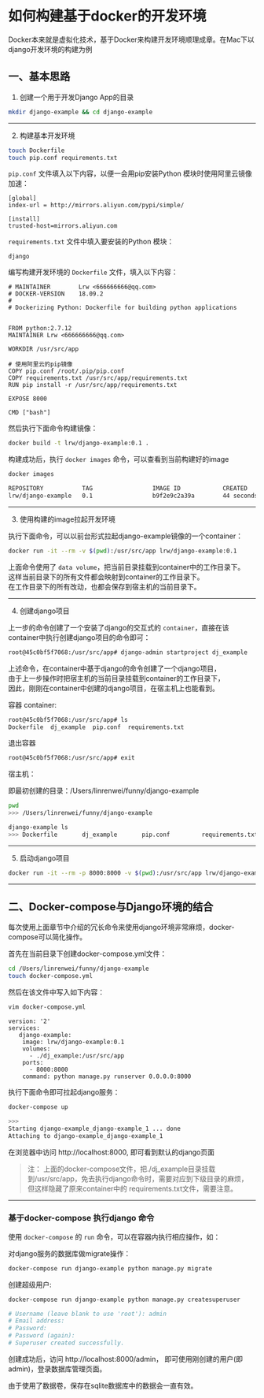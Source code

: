 # 如何构建基于docker的开发环境

Docker本来就是虚拟化技术，基于Docker来构建开发环境顺理成章。在Mac下以django开发环境的构建为例


## 一、基本思路

1) 创建一个用于开发Django App的目录   
```bash
mkdir django-example && cd django-example
```

---

2) 构建基本开发环境   
```bash
touch Dockerfile
touch pip.conf requirements.txt
```

`pip.conf` 文件填入以下内容，以便一会用pip安装Python 模块时使用阿里云镜像加速：

```
[global]
index-url = http://mirrors.aliyun.com/pypi/simple/

[install]
trusted-host=mirrors.aliyun.com
```

`requirements.txt` 文件中填入要安装的Python 模块：

```
django
```

编写构建开发环境的 `Dockerfile` 文件，填入以下内容：

```
# MAINTAINER        Lrw <666666666@qq.com>
# DOCKER-VERSION    18.09.2
#
# Dockerizing Python: Dockerfile for building python applications


FROM python:2.7.12
MAINTAINER Lrw <666666666@qq.com>

WORKDIR /usr/src/app

# 使用阿里云的pip镜像
COPY pip.conf /root/.pip/pip.conf 
COPY requirements.txt /usr/src/app/requirements.txt
RUN pip install -r /usr/src/app/requirements.txt

EXPOSE 8000

CMD ["bash"]
```

然后执行下面命令构建镜像：     
```bash
docker build -t lrw/django-example:0.1 .
```

构建成功后，执行 `docker images` 命令，可以查看到当前构建好的image     
```bash
docker images

REPOSITORY           TAG                 IMAGE ID            CREATED             SIZE
lrw/django-example   0.1                 b9f2e9c2a39a        44 seconds ago      701MB
```


---


3) 使用构建的image拉起开发环境

执行下面命令，可以以前台形式拉起django-example镜像的一个container：

```bash
docker run -it --rm -v $(pwd):/usr/src/app lrw/django-example:0.1
```

上面命令使用了 `data volume`，把当前目录挂载到container中的工作目录下。    
这样当前目录下的所有文件都会映射到container的工作目录下。     
在工作目录下的所有改动，也都会保存到宿主机的当前目录下。  


---


4) 创建django项目

上一步的命令创建了一个安装了django的交互式的 `container`，直接在该container中执行创建django项目的命令即可：

```bash
root@45c0bf5f7068:/usr/src/app# django-admin startproject dj_example
```

上述命令，在container中基于django的命令创建了一个django项目，  
由于上一步操作时把宿主机的当前目录挂载到container的工作目录下，  
因此，刚刚在container中创建的django项目，在宿主机上也能看到。  
  
  
容器 container:
```bash
root@45c0bf5f7068:/usr/src/app# ls
Dockerfile  dj_example	pip.conf  requirements.txt
```

退出容器   
```bash
root@45c0bf5f7068:/usr/src/app# exit
```


宿主机： 

即最初创建的目录：/Users/linrenwei/funny/django-example

```bash
pwd
>>> /Users/linrenwei/funny/django-example

django-example ls
>>> Dockerfile       dj_example       pip.conf         requirements.txt
```


---


5) 启动django项目
```bash
docker run -it --rm -p 8000:8000 -v $(pwd):/usr/src/app lrw/django-example:0.1 python dj_example/manage.py runserver 0.0.0.0:8000
```


---


## 二、Docker-compose与Django环境的结合  

每次使用上面章节中介绍的冗长命令来使用django环境非常麻烦，docker-compose可以简化操作。

首先在当前目录下创建docker-compose.yml文件：

```bash
cd /Users/linrenwei/funny/django-example
touch docker-compose.yml
```

然后在该文件中写入如下内容：  
```bash
vim docker-compose.yml
```

```
version: '2'
services:
   django-example:
    image: lrw/django-example:0.1
    volumes: 
      - ./dj_example:/usr/src/app
    ports:
      - 8000:8000
    command: python manage.py runserver 0.0.0.0:8000
```

执行下面命令即可拉起django服务：

```bash
docker-compose up

>>>
Starting django-example_django-example_1 ... done
Attaching to django-example_django-example_1
```

在浏览器中访问 http://localhost:8000, 即可看到默认的django页面

> 注：
上面的docker-compose文件，把./dj_example目录挂载到/usr/src/app，免去执行django命令时，需要对应到下级目录的麻烦，
但这样隐藏了原来container中的 requirements.txt文件，需要注意。


---


### 基于docker-compose 执行django 命令

使用 `docker-compose` 的 `run` 命令，可以在容器内执行相应操作，如：

对django服务的数据库做migrate操作：
```bash
docker-compose run django-example python manage.py migrate
```

创建超级用户:
```bash
docker-compose run django-example python manage.py createsuperuser

# Username (leave blank to use 'root'): admin
# Email address:
# Password:
# Password (again):
# Superuser created successfully.
```

创建成功后，访问 http://localhost:8000/admin， 即可使用刚创建的用户(即admin)，登录数据库管理页面。  

由于使用了数据卷，保存在sqlite数据库中的数据会一直有效。  

